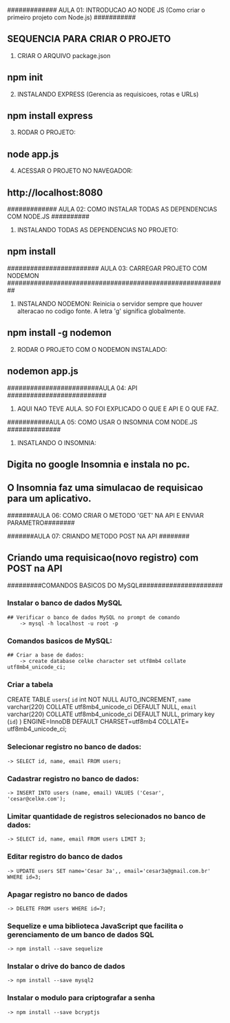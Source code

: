 ############# AULA 01: INTRODUCAO AO NODE JS (Como criar o primeiro projeto com Node.js) ###########

## SEQUENCIA PARA CRIAR O PROJETO

1) CRIAR O ARQUIVO package.json
## npm init

2) INSTALANDO EXPRESS (Gerencia as requisicoes, rotas e URLs)
## npm install express

3) RODAR O PROJETO:
## node app.js

4) ACESSAR O PROJETO NO NAVEGADOR:
## http://localhost:8080


############# AULA 02: COMO INSTALAR TODAS AS DEPENDENCIAS COM NODE.JS ##########
1) INSTALANDO TODAS AS DEPENDENCIAS NO PROJETO:
## npm install

######################## AULA 03: CARREGAR PROJETO COM NODEMON ##########################################################
1) INSTALANDO NODEMON: Reinicia o servidor sempre que houver alteracao no codigo fonte. A letra 'g' significa globalmente.
## npm install -g nodemon

2) RODAR O PROJETO COM O NODEMON INSTALADO:
## nodemon app.js

########################AULA 04: API ##########################
1) AQUI NAO TEVE AULA. SO FOI EXPLICADO O QUE E API E O QUE FAZ.

###########AULA 05: COMO USAR O INSOMNIA COM NODE.JS ##############
1) INSATLANDO O INSOMNIA:
## Digita no google Insomnia e instala no pc.
## O Insomnia faz uma simulacao de requisicao para um aplicativo.

#######AULA 06: COMO CRIAR O METODO 'GET' NA API E ENVIAR PARAMETRO########

#######AULA 07: CRIANDO METODO POST NA API ########
## Criando uma requisicao(novo registro) com POST na API

#########COMANDOS BASICOS DO MySQL######################
### Instalar o banco de dados MySQL
    ## Verificar o banco de dados MySQL no prompt de comando
        -> mysql -h localhost -u root -p

### Comandos basicos de MySQL:
    ## Criar a base de dados:
        -> create database celke character set utf8mb4 collate utf8mb4_unicode_ci;

### Criar a tabela
CREATE TABLE `users`(
    `id` int NOT NULL AUTO_INCREMENT,
    `name` varchar(220) COLLATE utf8mb4_unicode_ci DEFAULT NULL,
    `email` varchar(220) COLLATE utf8mb4_unicode_ci DEFAULT NULL,
    primary key (`id`)
) ENGINE=InnoDB DEFAULT CHARSET=utf8mb4 COLLATE= utf8mb4_unicode_ci;

### Selecionar registro no banco de dados:
    -> SELECT id, name, email FROM users;

### Cadastrar registro no banco de dados:
    -> INSERT INTO users (name, email) VALUES ('Cesar', 'cesar@celke.com');     

### Limitar quantidade de registros selecionados no banco de dados:
    -> SELECT id, name, email FROM users LIMIT 3;

### Editar registro do banco de dados
    -> UPDATE users SET name='Cesar 3a',, email='cesar3a@gmail.com.br' WHERE id=3;

### Apagar registro no banco de dados
    -> DELETE FROM users WHERE id=7;

### Sequelize e uma biblioteca JavaScript que facilita o gerenciamento de um banco de dados SQL
    -> npm install --save sequelize 

### Instalar o drive do banco de dados
    -> npm install --save mysql2

### Instalar o modulo para criptografar a senha
    -> npm install --save bcryptjs
